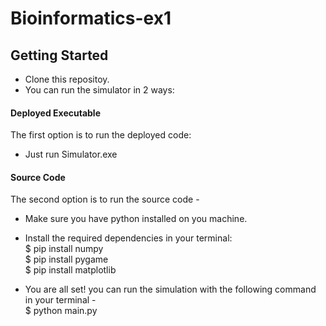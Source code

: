 # Bioinformatics-ex1

## Getting Started
- Clone this repositoy.
- You can run the simulator in 2 ways:

#### Deployed Executable
The first option is to run the deployed code:
- Just run Simulator.exe

#### Source Code
The second option is to run the source code -
- Make sure you have python installed on you machine.
- Install the required dependencies in your terminal:
<br/> $ pip install numpy
<br/> $ pip install pygame
<br/> $ pip install matplotlib

- You are all set! you can run the simulation with the following command in your terminal - 
<br/> $ python main.py
